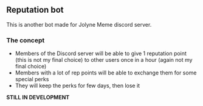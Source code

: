 ## Reputation bot
This is another bot made for Jolyne Meme discord server.

### The concept
- Members of the Discord server will be able to give 1 reputation point (this is not my final choice) to other users once in a hour (again not my final choice)
- Members with a lot of rep points will be able to exchange them for some special perks
- They will keep the perks for few days, then lose it

**STILL IN DEVELOPMENT**